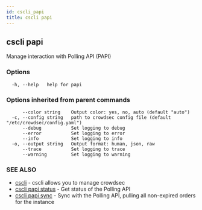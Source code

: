 ```yaml
---
id: cscli_papi
title: cscli papi
---
```

## cscli papi

Manage interaction with Polling API (PAPI)

### Options

```
  -h, --help   help for papi
```

### Options inherited from parent commands

```
      --color string    Output color: yes, no, auto (default "auto")
  -c, --config string   path to crowdsec config file (default "/etc/crowdsec/config.yaml")
      --debug           Set logging to debug
      --error           Set logging to error
      --info            Set logging to info
  -o, --output string   Output format: human, json, raw
      --trace           Set logging to trace
      --warning         Set logging to warning
```

### SEE ALSO

* [cscli](/cscli/cscli.md)	 - cscli allows you to manage crowdsec
* [cscli papi status](/cscli/cscli_papi_status.md)	 - Get status of the Polling API
* [cscli papi sync](/cscli/cscli_papi_sync.md)	 - Sync with the Polling API, pulling all non-expired orders for the instance

